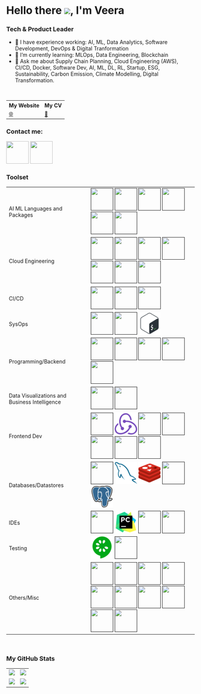 # Hello there <img src="https://github.com/TheDudeThatCode/TheDudeThatCode/blob/master/Assets/Hi.gif" width="29px">, I'm Veera

### Tech & Product Leader

- 🔭 I have experience working: AI, ML, Data Analytics, Software Development, DevOps & Digital Tranformation 
- 🌱 I’m currently learning: MLOps, Data Engineering, Blockchain
- 💬 Ask me about Supply Chain Planning, Cloud Engineering (AWS), CI/CD, Docker, Software Dev, AI, ML, DL, RL, Startup, ESG, Sustainability, Carbon Emission, Climate Modelling, Digital Transformation.
<br/>


<table>
    <tr>
        <th>My Website</th>
        <th>My CV</th>
    </tr>
    <tr>
        <td>
            <a href="https://mveera.weebly.com/">🌐</a>
        </td>
        <td>
            <a href="https://drive.google.com/file/d/1xm9rgaxXcjrTAUkNDiBkq42gjBpv85jB/view?usp=share_link">📃</a>
        </td>
    </tr>
</table>



### Contact me:

<a href="https://twitter.com/pearlveera"><img src="https://www.vectorlogo.zone/logos/twitter/twitter-icon.svg" width="60" height="60"/></a>
<a href="https://www.linkedin.com/in/pearlveera/"><img src="https://www.vectorlogo.zone/logos/linkedin/linkedin-icon.svg" width="60" height="60"/></a>

### Toolset

<table>
    <tr>
        <td>AI ML Languages and Packages</td>
        <td>
            <a href=""><img src="https://www.vectorlogo.zone/logos/python/python-horizontal.svg" width="60" height="60"/></a>
            <a href=""><img src="https://www.vectorlogo.zone/logos/pytorch/pytorch-ar21.svg" width="60" height="60"/></a>
            <a href=""><img src="https://www.vectorlogo.zone/logos/r-project/r-project-icon.svg" width="60" height="60"/></a>
            <a href=""><img src="https://www.vectorlogo.zone/logos/numpy/numpy-ar21.svg" width="60" height="60"/></a>
            <a href=""><img src="https://www.vectorlogo.zone/logos/opencv/opencv-ar21.svg" width="60" height="60"/></a>
            <a href=""><img src="https://www.vectorlogo.zone/logos/tensorflow/tensorflow-ar21.svg" width="60" height="60"/></a>
        </td>
    </tr>
    <tr>
        <td>Cloud Engineering</td>
        <td>
            <a href=""><img src="https://www.vectorlogo.zone/logos/amazon_aws/amazon_aws-ar21.svg" width="60" height="60"/></a>
            <a href=""><img src="https://www.vectorlogo.zone/logos/amazon_cloudformation/amazon_cloudformation-icon.svg" width="60" height="60"/></a>
            <a href=""><img src="https://www.vectorlogo.zone/logos/amazon_eks/amazon_eks-icon.svg" width="60" height="60"/></a>
            <a href=""><img src="https://www.vectorlogo.zone/logos/amazon_ecs/amazon_ecs-icon.svg" width="60" height="60"/></a>
            <a href=""><img src="https://www.vectorlogo.zone/logos/amazon_elasticcontainer/amazon_elasticcontainer-icon.svg" width="60" height="60"/></a>
            <a href=""><img src="https://www.vectorlogo.zone/logos/amazon_cloudwatch/amazon_cloudwatch-icon.svg" width="60" height="60"/></a>
            <a href=""><img src="https://www.vectorlogo.zone/logos/amazon_awslambda/amazon_awslambda-ar21.svg" width="60" height="60"/></a>
            <!-- <a href=""><img src=""/></a>
            <a href=""><img src=""/></a> -->
        </td>
    </tr>
    <tr>
        <td>CI/CD</td>
        <td>
            <a href=""><img src="https://www.vectorlogo.zone/logos/jenkins/jenkins-ar21.svg" width="60" height="60"/></a>
            <a href=""><img src="https://www.vectorlogo.zone/logos/github/github-ar21.svg" width="60" height="60"/></a>
            <a href=""><img src="https://www.vectorlogo.zone/logos/gitlab/gitlab-ar21.svg" width="60" height="60"/></a>
        </td>
    </tr>
    <tr>
        <td>SysOps</td>
        <td>
            <a href=""><img src="https://www.vectorlogo.zone/logos/docker/docker-ar21.svg" width="60" height="60"/></a>
            <a href=""><img src="https://www.vectorlogo.zone/logos/linux/linux-ar21.svg" width="60" height="60"/></a>
            <a href=""><img src="https://github.com/devicons/devicon/blob/v2.13.0/icons/bash/bash-original.svg" width="60" height="60"/></a>
        </td>
    </tr>
    <tr>
        <td>Programming/Backend</td>
        <td>
            <a href=""><img src="https://www.vectorlogo.zone/logos/nodejs/nodejs-horizontal.svg" width="60" height="60"/></a>
            <a href=""><img src="https://www.vectorlogo.zone/logos/nestjs/nestjs-ar21.svg" width="60" height="60"/></a>
            <a href=""><img src="https://www.vectorlogo.zone/logos/python/python-horizontal.svg" width="60" height="60"/></a>
            <a href=""><img src="https://www.vectorlogo.zone/logos/pocoo_flask/pocoo_flask-icon.svg" width="60" height="60"/></a>
            <a href=""><img src="https://www.vectorlogo.zone/logos/graphql/graphql-ar21.svg" width="60" height="60"/></a>
        </td>
    </tr>
    <tr>
        <td>Data Visualizations and Business Intelligence</td>
        <td>
            <a href=""><img src="https://www.vectorlogo.zone/logos/d3js/d3js-ar21.svg" width="60" height="60"/></a>
             <a href=""><img src="https://www.vectorlogo.zone/logos/microsoft_powerbi/microsoft_powerbi-ar21.svg" width="60" height="60"/></a>
        </td>
    </tr>
    <tr>
        <td>Frontend Dev</td>
        <td>
            <a href=""><img src="https://www.vectorlogo.zone/logos/reactjs/reactjs-ar21.svg" width="60" height="60"/></a>
            <a href=""><img src="https://github.com/devicons/devicon/blob/v2.13.0/icons/redux/redux-original.svg" width="60" height="60"/></a>
            <a href=""><img src="https://www.vectorlogo.zone/logos/javascript/javascript-horizontal.svg" width="60" height="60"/></a>
            <a href=""><img src="https://www.vectorlogo.zone/logos/figma/figma-ar21.svg" width="60" height="60"/></a>
            <a href=""><img src="https://www.vectorlogo.zone/logos/djangoproject/djangoproject-ar21.svg" width="60" height="60"/></a>
            <a href=""><img src="https://www.vectorlogo.zone/logos/typescriptlang/typescriptlang-ar21.svg" width="60" height="60"/></a>
            <a href=""><img src="https://www.vectorlogo.zone/logos/tailwindcss/tailwindcss-ar21.svg" width="60" height="60"/></a>
        </td>
    </tr>
    <tr>
        <td>Databases/Datastores</td>
        <td>
            <a href=""><img src="https://www.vectorlogo.zone/logos/mongodb/mongodb-ar21.svg" width="60" height="60"/></a>
            <a href=""><img src="https://github.com/devicons/devicon/blob/v2.13.0/icons/mysql/mysql-original.svg" width="60" height="60"/></a>
            <a href=""><img src="https://github.com/devicons/devicon/blob/v2.13.0/icons/redis/redis-original.svg" width="60" height="60"/></a>
            <a href=""><img src="https://www.vectorlogo.zone/logos/databricks/databricks-ar21.svg" width="60" height="60"/></a>
            <a href=""><img src="https://github.com/devicons/devicon/blob/v2.13.0/icons/postgresql/postgresql-original.svg" width="60" height="60"/></a>
        </td>
    </tr>
    <tr>
        <td>IDEs</td>
        <td>
            <a href=""><img src="https://www.vectorlogo.zone/logos/visualstudio_code/visualstudio_code-ar21.svg" width="60" height="60"/></a>
            <a href=""><img src="https://github.com/devicons/devicon/blob/v2.13.0/icons/pycharm/pycharm-original.svg" width="60" height="60"/></a>
            <a href=""><img src="https://www.vectorlogo.zone/logos/jupyter/jupyter-ar21.svg" width="60" height="60"/></a>
            <a href=""><img src="https://www.vectorlogo.zone/logos/microsoft_vb/microsoft_vb-ar21.svg" width="60" height="60"/></a>
            <!-- <a href=""><img src="https://worldvectorlogo.com/download/sublime-text.svg"/></a> -->
        </td>
    </tr>
    <tr>
        <td>Testing</td>
        <td>
            <a href=""><img src="https://github.com/devicons/devicon/blob/v2.13.0/icons/cucumber/cucumber-plain.svg" width="60" height="60"/></a>
            <a href=""><img src="https://www.vectorlogo.zone/logos/philadelphiapact/philadelphiapact-icon.svg" width="60" height="60"/></a>
            <!-- <a href=""><img src=""/></a>
            <a href=""><img src=""/></a>
            <a href=""><img src=""/></a> -->
        </td>
    </tr>
    <tr>
        <td>Others/Misc</td>
        <td>
            <a href=""><img src="https://www.vectorlogo.zone/logos/gitlab/gitlab-ar21.svg" width="60" height="60"/></a>
            <a href=""><img src="https://www.vectorlogo.zone/logos/git-scm/git-scm-ar21.svg" width="60" height="60"/></a>
            <a href=""><img src="https://www.vectorlogo.zone/logos/getpostman/getpostman-icon.svg" width="60" height="60"/></a>
            <a href=""><img src="https://www.vectorlogo.zone/logos/apache_kafka/apache_kafka-ar21.svg" width="60" height="60"/></a>
            <a href=""><img src="https://www.vectorlogo.zone/logos/microsoft/microsoft-ar21.svg" width="60" height="60"/></a>
            <a href=""><img src="https://www.vectorlogo.zone/logos/apache_hadoop/apache_hadoop-ar21.svg" width="60" height="60"/></a>
            <a href=""><img src="https://www.vectorlogo.zone/logos/atlassian_jira/atlassian_jira-ar21.svg" width="60" height="60"/></a>
            <a href=""><img src="https://www.vectorlogo.zone/logos/lucidchart/lucidchart-ar21.svg" width="60" height="60"/></a>
            <a href=""><img src="https://www.vectorlogo.zone/logos/airtable/airtable-ar21.svg" width="60" height="60"/></a>
            <a href=""><img src="https://www.vectorlogo.zone/logos/sap/sap-icon.svg " width="60" height="60"/></a>
            <!-- <a href=""><img src=""/></a> -->
        </td>
    </tr>
</table>

<br/>

### My GitHub Stats

<table>
    <tr>
        <td>
            <img src="https://github-profile-trophy.vercel.app/?username=pearlveera&row=3&column=4&no-bg=true"/>
        </td>
        <td>
            <img src="https://github-readme-streak-stats.herokuapp.com/?user=pearlveera"/>
        </td> 
    </tr>
    <tr>
        <td>
            <img src="https://github-readme-stats.vercel.app/api?username=pearlveera&count_private=true&show_icons=true&theme=tokyonight"/>
        </td>
        <td>
            <img src="https://github-readme-stats.vercel.app/api/top-langs/?username=pearlveera&langs_count=10&layout=compact"/>
        </td>
    </tr>
</table>




<!--
**pearlveera/pearlveera** is a ✨ _special_ ✨ repository because its `README.md` (this file) appears on your GitHub profile.

Here are some ideas to get you started:

- 🔭 I’m currently working on ...
- 🌱 I’m currently learning ...
- 👯 I’m looking to collaborate on ...
- 🤔 I’m looking for help with ...
- 💬 Ask me about ...
- 📫 How to reach me: ...
- 😄 Pronouns: ...
- ⚡ Fun fact: ...
-->

